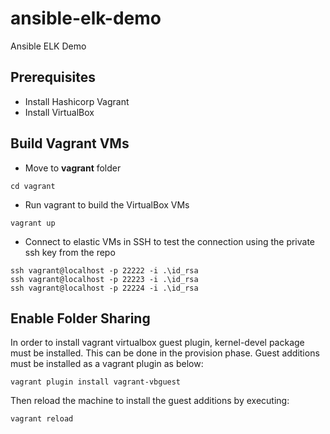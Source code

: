 # ansible-elk-demo
Ansible ELK Demo

## Prerequisites
* Install Hashicorp Vagrant
* Install VirtualBox

## Build Vagrant VMs
* Move to **vagrant** folder

~~~
cd vagrant
~~~

* Run vagrant to build the VirtualBox VMs

~~~
vagrant up
~~~

* Connect to elastic VMs in SSH to test the connection using the private ssh key from the repo

~~~
ssh vagrant@localhost -p 22222 -i .\id_rsa
ssh vagrant@localhost -p 22223 -i .\id_rsa
ssh vagrant@localhost -p 22224 -i .\id_rsa
~~~

## Enable Folder Sharing

In order to install vagrant virtualbox guest plugin, kernel-devel package must be installed. This can be done in the provision phase.
Guest additions must be installed as a vagrant plugin as below:

~~~
vagrant plugin install vagrant-vbguest
~~~

Then reload the machine to install the guest additions by executing:

~~~
vagrant reload
~~~
